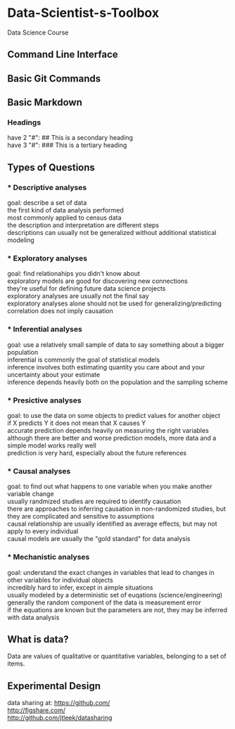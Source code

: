 # Data-Scientist-s-Toolbox
Data Science Course

## Command Line Interface

## Basic Git Commands


## Basic Markdown 
### Headings
have 2 "#": ## This is a secondary heading  
have 3 "#": ### This is a tertiary heading

## Types of Questions
### * Descriptive analyses
goal: describe a set of data  
the first kind of data analysis performed  
most commonly applied to census data  
the description and interpretation are different steps  
descriptions can usually not be generalized without additional statistical modeling  

### * Exploratory analyses
goal: find relationahips you didn't know about  
exploratory models are good for discovering new connections  
they're useful for defining future data science projects  
exploratory analyses are usually not the final say  
exploratory analyses alone should not be used for generalizing/predicting  
correlation does not imply causation  

### * Inferential analyses
goal: use a relatively small sample of data to say something about a bigger population  
inferential is commonly the goal of statistical models  
inference involves both estimating quantity you care about and your uncertainty about your estimate  
inference depends heavily both on the population and the sampling scheme  

### * Presictive analyses
goal: to use the data on some objects to predict values for another object  
if X predicts Y it does not mean that X causes Y  
accurate prediction depends heavily on measuring the right variables  
although there are better and worse prediction models, more data and a simple model works really well  
prediction is very hard, especially about the future references  

### * Causal analyses
goal: to find out what happens to one variable when you make another variable change  
usually randmized studies are required to identify causation  
there are approaches to inferring causation in non-randomized studies, but they are complicated and sensitive to assumptions  
causal relationship are usually identified as average effects, but may not apply to every individual  
causal models are usually the "gold standard" for data analysis  

### * Mechanistic analyses
goal: understand the exact changes in variables that lead to changes in other variables for individual objects  
incredibly hard to infer, except in aimple situations  
usually modeled by a deterministic set of euqations (science/engineering)  
generally the random component of the data is measurement error  
if the equations are known but the parameters are not, they may be inferred with data analysis  

## What is data?
Data are values of qualitative or quantitative variables, belonging to a set of items.

## Experimental Design
data sharing at:
https://github.com/  
http://figshare.com/  
http://github.com/jtleek/datasharing  

